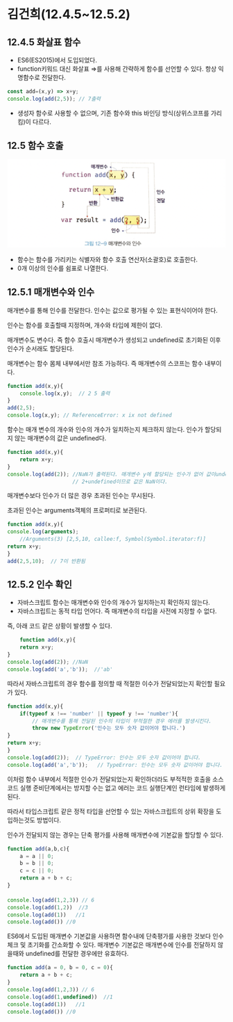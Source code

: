 # 김건희(12.4.5~12.5.2)

## 12.4.5 화살표 함수

- ES6(ES2015)에서 도입되었다.
- function키워드 대신 화살표 ⇒를 사용해 간략하게 함수를 선언할 수 있다. 항상 익명함수로 전달한다.

```jsx
const add=(x,y) => x+y;
console.log(add(2,5)); // 7출력
```

- 생성자 함수로 사용할 수 없으며, 기존 함수와 this 바인딩 방식(상위스코프를 가리킴)이 다르다.

## 12.5 함수 호출

![Untitled](./Untitled.png)

- 함수는 함수를 가리키는 식별자와 함수 호출 연산자(소괄호)로 호출한다.
- 0개 이상의 인수를 쉼표로 나열한다.

## 12.5.1 매개변수와 인수

매개변수를 통해 인수를 전달한다. 인수는 값으로 평가될 수 있는 표현식이어야 한다.

인수는 함수를 호출할때 지정하며, 개수와 타입에 제한이 없다.

매개변수도 변수다. 즉 함수 호출시 매개변수가 생성되고 undefined로 초기화된 이후 인수가 순서래도 할당된다.

매개변수는 함수 몸체 내부에서만 참조 가능하다. 즉 매개변수의 스코프는 함수 내부이다.

```jsx
function add(x,y){
	console.log(x,y);  // 2 5 출력
}
add(2,5);
console.log(x,y); // ReferenceError: x ix not defined
```

함수는 매개 변수의 개수와 인수의 개수가 일치하는지 체크하지 않는다. 인수가 할당되지 않는 매개변수의 값은 undefined다.

```jsx
function add(x,y){
	return x+y;
}
console.log(add(2)); //NaN가 출력된다. 매개변수 y에 할당되는 인수가 없어 값이undefined이다.
                     // 2+undefined이므로 값은 NaN이다.
```

매개변수보다 인수가 더 많은 경우 초과된 인수는 무시된다.

초과된 인수는 arguments객체의 프로퍼티로 보관된다.

```jsx
function add(x,y){
console.log(arguments);
	//Arguments(3) [2,5,10, callee:f, Symbol(Symbol.iterator:f)]
return x+y;
}
add(2,5,10);  // 7이 반환됨
```

## 12.5.2 인수 확인

- 자바스크립트 함수는 매개변수와 인수의 개수가 일치하는지 확인하지 않는다.
- 자바스크립트는 동적 타입 언어다. 즉 매개변수의 타입을 사전에 지정할 수 없다.

즉, 아래 코드 같은 상황이 발생할 수 있다.

```jsx
	function add(x,y){
	return x+y;
}
console.log(add(2)); //NaN
console.log(add('a','b'));  //'ab'
```

따라서 자바스크립트의 경우 함수를 정의할 때 적절한 이수가 전달되었는지 확인할 필요가 있다.

```jsx
function add(x,y){
	if(typeof x !== 'number' || typeof y !== 'number'){
		// 매개변수를 통해 전달된 인수의 타입이 부적절한 경우 에러를 발생시킨다.
		throw new TypeError('인수는 모두 숫자 값이어야 합니다.')
}
return x+y;
}
console.log(add(2));  // TypeError: 인수는 모두 숫자 값이어야 합니다.
console.log(add('a','b'));   // TypeError: 인수는 모두 숫자 값이어야 합니다.
```

이처럼 함수 내부에서  적절한 인수가 전달되었는지 확인하더라도 부적적한 호출을 소스코드 실행 준비단계에서는 방지할 수는 없고 에러는 코드 실행단계인 런타임에 발생하게 된다.  

따라서 타입스크립트 같은 정적 타입을 선언할 수 있는 자바스크립트의 상위 확장을 도입하는것도 방법이다.

인수가 전달되지 않는 경우는 단축 평가를 사용해 매개변수에 기본값을 할당할 수 있다.

```jsx
function add(a,b,c){
	a = a || 0;
	b = b || 0;
	c = c || 0;
	return a + b + c;
}

console.log(add(1,2,3)) // 6
console.log(add(1,2))  //3
console.log(add(1))   //1
console.log(add()) //0
```

ES6에서 도입된 매개변수 기본값을 사용하면 함수내에 단축평가를 사용한 것보다 인수 체크 및 초기화를 간소화할 수 있다. 매개변수 기본값은 매개변수에 인수를 전달하지 않을때와 undefined를 전달한 경우에만 유효하다.

```jsx
function add(a = 0, b = 0, c = 0){
	return a + b + c;
}
console.log(add(1,2,3)) // 6
console.log(add(1,undefined))  //1
console.log(add(1))   //1
console.log(add()) //0
```
